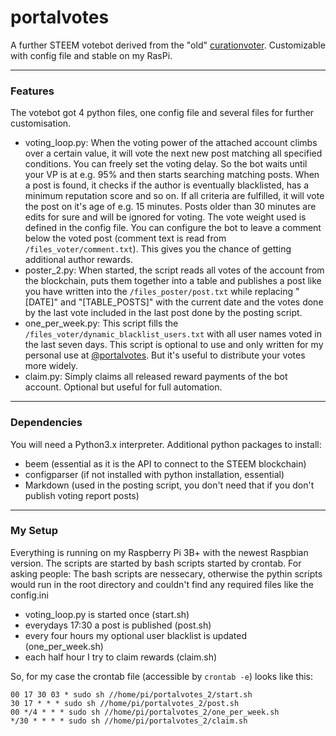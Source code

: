 # portalvotes
A further STEEM votebot derived from the "old" [curationvoter](https://github.com/PortalMine/curationvoter). Customizable with config file and stable on my RasPi.

***
### Features
The votebot got 4 python files, one config file and several files for further customisation.
* voting_loop.py: When the voting power of the attached account climbs over a certain value, it will vote the next new post matching all specified conditions. You can freely set the voting delay. So the bot waits until your VP is at e.g. 95% and then starts searching matching posts. When a post is found, it checks if the author is eventually blacklisted, has a minimum reputation score and so on. If all criteria are fulfilled, it will vote the post on it's age of e.g. 15 minutes. Posts older than 30 minutes are edits for sure and will be ignored for voting. The vote weight used is defined in the config file. You can configure the bot to leave a comment below the voted post (comment text is read from ```/files_voter/comment.txt```). This gives you the chance of getting additional author rewards.
* poster_2.py: When started, the script reads all votes of the account from the blockchain, puts them together into a table and publishes a post like you have written into the ```/files_poster/post.txt``` while replacing "[DATE]" and "[TABLE_POSTS]" with the current date and the votes done by the last vote included in the last post done by the posting script.
* one_per_week.py: This script fills the ```/files_voter/dynamic_blacklist_users.txt``` with all user names voted in the last seven days. This script is optional to use and only written for my personal use at [@portalvotes](https://steemit.com/@portalvotes/). But it's useful to distribute your votes more widely.
* claim.py: Simply claims all released reward payments of the bot account. Optional but useful for full automation.

***
### Dependencies
You will need a Python3.x interpreter.
Additional python packages to install:
* beem (essential as it is the API to connect to the STEEM blockchain)
* configparser (if not installed with python installation, essential)
* Markdown (used in the posting script, you don't need that if you don't publish voting report posts)

***
### My Setup
Everything is running on my Raspberry Pi 3B+ with the newest Raspbian version.
The scripts are started by bash scripts started by crontab. For asking people: The bash scripts are nessecary, otherwise the pythin scripts would run in the root directory and couldn't find any required files like the config.ini
* voting_loop.py is started once (start.sh)
* everydays 17:30 a post is published (post.sh)
* every four hours my optional user blacklist is updated (one_per_week.sh)
* each half hour I try to claim rewards (claim.sh)

So, for my case the crontab file (accessible by ```crontab -e```) looks like this:
```
00 17 30 03 * sudo sh //home/pi/portalvotes_2/start.sh
30 17 * * * sudo sh //home/pi/portalvotes_2/post.sh
00 */4 * * * sudo sh //home/pi/portalvotes_2/one_per_week.sh
*/30 * * * * sudo sh //home/pi/portalvotes_2/claim.sh
```

